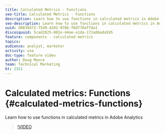 ```yaml
---
title: Calculated Metrics - Functions
seo-title: Calculated Metrics - Functions
description: Learn how to use functions in calculated metrics in Adobe Analytics
seo-description: Learn how to use functions in calculated metrics in Adobe Analytics
uuid: d0839472-7549-4202-978b-f6d770af74a1
discoiquuid: 5cad2825-001e-44ae-a1da-172a86ada595
feature: components - calculated metrics
topics: 
audience: analyst, marketer
activity: use
doc-type: feature video
author: Doug Moore
team: Technical Marketing
kt: 2321
---
```


# Calculated metrics: Functions {#calculated-metrics-functions}

Learn how to use functions in calculated metrics in Adobe Analytics

>[!VIDEO](https://video.tv.adobe.com/v/25408/?quality=12)